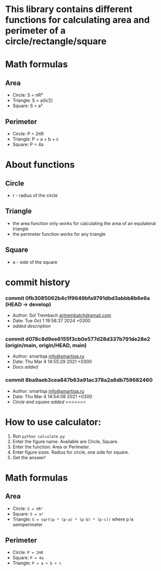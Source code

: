 # This library contains different functions for calculating area and perimeter of a circle/rectangle/square

# Math formulas
## Area
- Circle: S = πR²
- Triangle: S = a(h/2)
- Square: S = a²

## Perimeter
- Circle: P = 2πR
- Triangle: P = a + b + c
- Square: P = 4a

# About functions
## Circle
- r - radius of the circle
## Triangle
- the area function only works for calculating the area of an equilateral triangle
- the perimeter function works for any triangle
## Square
- a - side of the square

# commit history
### commit 0fb3085062b4c1f9649bfa9791dbd3abbb8b6e6a (HEAD -> develop)
- Author: Sol Trembach <antrembatch@gmail.com>
- Date:   Tue Oct 1 19:58:37 2024 +0300
- _added description_

### commit d078c8d9ee6155f3cb0e577d28d337b791de28e2 (origin/main, origin/HEAD, main)
- Author: smartiqa <info@smartiqa.ru>
- Date:   Thu Mar 4 14:55:29 2021 +0300
- _Docs added_

### commit 8ba9aeb3cea847b63a91ac378a2a6db758682460
- Author: smartiqa <info@smartiqa.ru>
- Date:   Thu Mar 4 14:54:08 2021 +0300
- _Circle and square added_
=======

# How to use calculator:
1. Run `python calculate.py`
2. Enter the figure name. Available are Circle, Square.
3. Enter the function: Area or Perimeter.
4. Enter figure sizes. Radius for circle, one side for square.
5. Get the answer!

# Math formulas
## Area
- Circle: `S = πR²`
- Square: `S = a²`
- Triangle: `S = sqrt(p * (p-a) * (p-b) * (p-c))` where p is semiperimeter

## Perimeter
- Circle: `P = 2πR`
- Square: `P = 4a`
- Triangle: `P = a + b + c`
